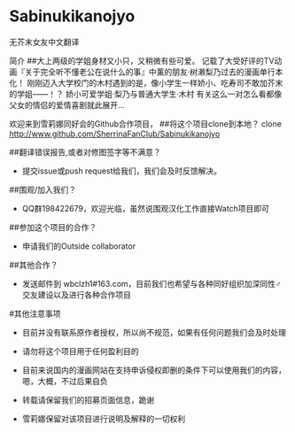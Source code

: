 # Sabinukikanojyo

无芥末女友中文翻译

简介
##大上两级的学姐身材又小只，又稍微有些可爱。
记载了大受好评的TV动画『关于完全听不懂老公在说什么的事』中薰的朋友·树濑梨乃过去的漫画单行本化！
刚刚迈入大学校门的木村遇到的是，像小学生一样娇小、吃寿司不敢加芥末的学姐——！？
娇小可爱学姐·梨乃与普通大学生·木村
有关这么一对怎么看都像父女的情侣的爱情喜剧就此展开...

欢迎来到雪莉娜同好会的Github合作项目，
##将这个项目clone到本地？
    clone http://www.github.com/SherrinaFanClub/Sabinukikanojyo

##翻译错误报告,或者对修图签字等不满意？
* 提交issue或push request给我们，我们会及时反馈解决。

##围观/加入我们？
* QQ群198422679，欢迎光临，虽然说围观汉化工作直接Watch项目即可

##参加这个项目的合作？
* 申请我们的Outside collaborator

##其他合作？
* 发送邮件到 wbclzh1#163.com，目前我们也希望与各种同好组织加深同性♂交友建设以及进行各种合作项目

#其他注意事项
* 目前并没有联系原作者授权，所以尚不规范，如果有任何问题我们会及时处理

* 请勿将这个项目用于任何盈利目的

* 目前来说国内的漫画网站在支持申诉侵权即删的条件下可以使用我们的内容，嗯，大概，不过后果自负

* 转载请保留我们的招募页面信息，跪谢

* 雪莉娜保留对该项目进行说明及解释的一切权利

